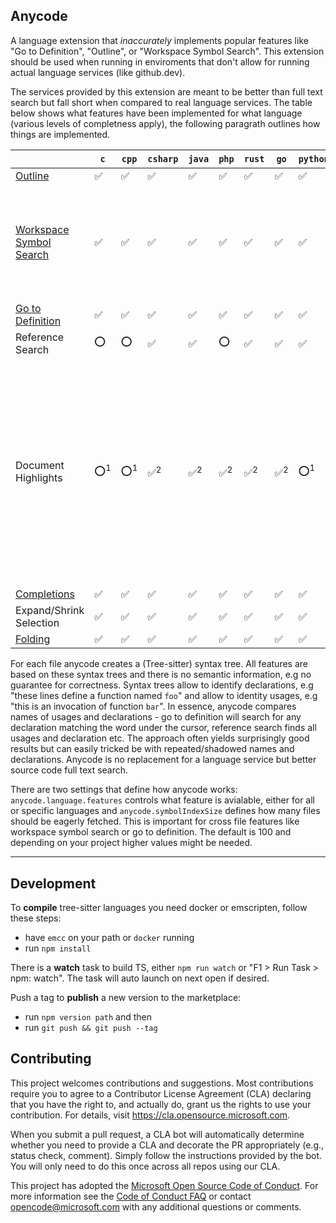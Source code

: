 ## Anycode 

A language extension that _inaccurately_ implements popular features like "Go to Definition", "Outline", or "Workspace Symbol Search". This extension should be used when running in enviroments that don't allow for running actual language services (like github.dev). 

The services provided by this extension are meant to be better than full text search but fall short when compared to real language services. The table below shows what features have been implemented for what language (various levels of completness apply), the following paragrath outlines how things are implemented.

|  | `c` | `cpp` | `csharp` | `java` | `php` | `rust` | `go` | `python` | `typescript` | _notes_
|---|---|---|---|---|---|---|---|---|---|---|
| [Outline](https://code.visualstudio.com/docs/editor/editingevolved#_go-to-symbol) | ✅ | ✅ | ✅ | ✅ | ✅ | ✅ | ✅ | ✅ | ✅ 
| [Workspace Symbol Search](https://code.visualstudio.com/docs/editor/editingevolved#_open-symbol-by-name) | ✅ | ✅ | ✅ | ✅ | ✅ | ✅ | ✅ | ✅ | ✅ | Anything that would show in outline can be found via workspace symbol search|
| [Go to Definition](https://code.visualstudio.com/docs/editor/editingevolved#_go-to-definition) | ✅ | ✅ | ✅ | ✅ | ✅ | ✅ | ✅ | ✅ | ✅ |
| Reference Search | ⭕️ | ⭕️ | ✅ | ✅ | ⭕️ | ✅ | ✅ | ✅ | ✅ |
| Document Highlights | ⭕️<sup>1</sup> | ⭕️<sup>1</sup> | ✅<sup>2</sup> | ✅<sup>2</sup> | ✅<sup>2</sup> | ✅<sup>2</sup> | ✅<sup>2</sup> | ⭕️<sup>1</sup> | ⭕️<sup>1</sup> |  <sup>1</sup> Identifiers with the same value are highlighted <sup>2</sup> Local variables and parameters are highlighted correctly else identifer-based highlights are used |
| [Completions](https://code.visualstudio.com/docs/editor/intellisense) | ✅ | ✅ | ✅ | ✅ | ✅ | ✅ | ✅ | ✅ | ✅ |
| Expand/Shrink Selection | ✅ | ✅ | ✅ | ✅ | ✅ | ✅ | ✅ | ✅ | ✅ |
| [Folding](https://code.visualstudio.com/docs/editor/codebasics#_folding) | ✅ | ✅ | ✅ | ✅ | ✅ | ✅ | ✅ | ✅ | ✅ |


For each file anycode creates a (Tree-sitter) syntax tree. All features are based on these syntax trees and there is no semantic information, e.g no guarantee for correctness. Syntax trees allow to identify declarations, e.g "these lines define a function named `foo`" and allow to identity usages, e.g "this is an invocation of function `bar`". In essence, anycode compares names of usages and declarations - go to definition will search for any declaration matching the word under the cursor, reference search finds all usages and declaration etc. The approach often yields surprisingly good results but can easily tricked be with repeated/shadowed names and declarations. Anycode is no replacement for a language service but better source code full text search.

There are two settings that define how anycode works: `anycode.language.features` controls what feature is avialable, either for all or specific languages and `anycode.symbolIndexSize` defines how many files should be eagerly fetched. This is important for cross file features like workspace symbol search or go to definition. The default is 100 and depending on your project higher values might be needed.

---

## Development

To **compile** tree-sitter languages you need docker or emscripten, follow these steps:

* have `emcc` on your path or `docker` running
* run `npm install`

There is a **watch** task to build TS, either `npm run watch` or "F1 > Run Task > npm: watch". The task will auto launch on next open if desired. 

Push a tag to **publish** a new version to the marketplace: 

* run `npm version path` and then
* run `git push && git push --tag`

## Contributing

This project welcomes contributions and suggestions.  Most contributions require you to agree to a
Contributor License Agreement (CLA) declaring that you have the right to, and actually do, grant us
the rights to use your contribution. For details, visit https://cla.opensource.microsoft.com.

When you submit a pull request, a CLA bot will automatically determine whether you need to provide
a CLA and decorate the PR appropriately (e.g., status check, comment). Simply follow the instructions
provided by the bot. You will only need to do this once across all repos using our CLA.

This project has adopted the [Microsoft Open Source Code of Conduct](https://opensource.microsoft.com/codeofconduct/).
For more information see the [Code of Conduct FAQ](https://opensource.microsoft.com/codeofconduct/faq/) or
contact [opencode@microsoft.com](mailto:opencode@microsoft.com) with any additional questions or comments.
